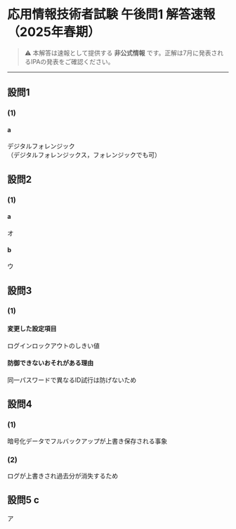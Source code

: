 # 応用情報技術者試験 午後問1 解答速報（2025年春期）

> ⚠️ 本解答は速報として提供する **非公式情報** です。正解は7月に発表されるIPAの発表をご確認ください。

---

## 設問1  
### (1)  
#### a  
デジタルフォレンジック  
（デジタルフォレンジックス，フォレンジックでも可）
## 設問2  
### (1)  
#### a  
オ
#### b  
ウ

## 設問3  
### (1)  
#### 変更した設定項目  
ログインロックアウトのしきい値  
#### 防御できないおそれがある理由  
同一パスワードで異なるID試行は防げないため  

## 設問4  
### (1)  
暗号化データでフルバックアップが上書き保存される事象  
### (2)  
ログが上書きされ過去分が消失するため  

## 設問5 c  
ア